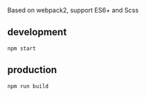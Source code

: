 Based on webpack2, support ES6+ and Scss

## development
`npm start`

## production
`npm run build`
